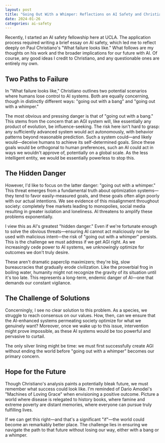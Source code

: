 ```yaml
---
layout: post
title: "Going Out With a Whimper: Reflections on AI Safety and Christiano's Work"
date: 2024-01-26
categories: ai-safety
---
```


Recently, I started an AI safety fellowship here at UCLA. The application process required writing a brief essay on AI safety, which led me to reflect deeply on Paul Christiano's "What failure looks like." What follows are my thoughts on his work and the broader implications for our future with AI. Of course, any good ideas I credit to Christiano, and any questionable ones are entirely my own.

## Two Paths to Failure

In "What failure looks like," Christiano outlines two potential scenarios where humans lose control to AI systems. Both are equally concerning, though in distinctly different ways: "going out with a bang" and "going out with a whimper."

The most obvious and pressing danger is that of "going out with a bang." This stems from the concern that an AGI system will, like essentially any product of evolution, be influence-seeking. The risk here isn't hard to grasp: any sufficiently advanced system would act autonomously, with behavior patterns beyond reasonable prediction. Such a system could—and likely would—deceive humans to achieve its self-determined goals. Since these goals would be orthogonal to human preferences, such an AI could act in ways we wouldn't approve of, potentially on a global scale. As the less intelligent entity, we would be essentially powerless to stop this.

## The Hidden Danger

However, I'd like to focus on the latter danger: "going out with a whimper." This threat emerges from a fundamental truth about optimization systems—they tend to favor easily-measured goals, and these goals often align poorly with our actual intentions. We see evidence of this misalignment throughout society: completely free markets leading to monopolies, social media resulting in greater isolation and loneliness. AI threatens to amplify these problems exponentially.

I view this as AI's greatest "hidden danger." Even if we're fortunate enough to solve the obvious threats—ensuring AI cannot act maliciously nor be used with malicious intent—the risk of "going out with a whimper" persists. This is the challenge we must address if we get AGI right. As we increasingly cede power to AI systems, we unknowingly optimize for outcomes we don't truly desire.

These aren't dramatic paperclip maximizers; they're big, slow bureaucracies that gradually erode civilization. Like the proverbial frog in boiling water, humanity might not recognize the gravity of its situation until it's too late. This represents a long-term, endemic danger of AI—one that demands our constant vigilance.

## The Challenge of Solutions

Concerningly, I see no clear solution to this problem. As a species, we struggle to reach consensus on our values. How, then, can we ensure that the AI-enhanced systems permeating society optimize for what we genuinely want? Moreover, once we wake up to this issue, intervention might prove impossible, as these AI systems would be too powerful and pervasive to curtail.

The only silver lining might be time: we must first successfully create AGI without ending the world before "going out with a whimper" becomes our primary concern.

## Hope for the Future

Though Christiano's analysis paints a potentially bleak future, we must remember what success could look like. I'm reminded of Dario Amodei's "Machines of Loving Grace" when envisioning a positive outcome. Picture a world where disease is relegated to history books, where famine and extreme poverty are distant memories, where everyone can pursue truly fulfilling lives.

If we can get this right—and that's a significant "if"—the world could become an remarkably better place. The challenge lies in ensuring we navigate the path to that future without losing our way, either with a bang or a whimper.